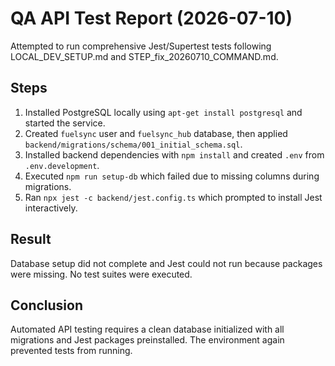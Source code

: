 # QA API Test Report (2026-07-10)

Attempted to run comprehensive Jest/Supertest tests following LOCAL_DEV_SETUP.md and STEP_fix_20260710_COMMAND.md.

## Steps
1. Installed PostgreSQL locally using `apt-get install postgresql` and started the service.
2. Created `fuelsync` user and `fuelsync_hub` database, then applied `backend/migrations/schema/001_initial_schema.sql`.
3. Installed backend dependencies with `npm install` and created `.env` from `.env.development`.
4. Executed `npm run setup-db` which failed due to missing columns during migrations.
5. Ran `npx jest -c backend/jest.config.ts` which prompted to install Jest interactively.

## Result
Database setup did not complete and Jest could not run because packages were missing. No test suites were executed.

## Conclusion
Automated API testing requires a clean database initialized with all migrations and Jest packages preinstalled. The environment again prevented tests from running.
